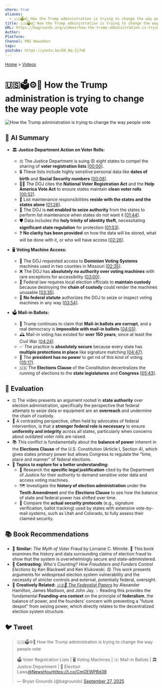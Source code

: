 ```yaml
---
share: true
aliases:
  - 🇺🇸🗳️⚙️🤔 How the Trump administration is trying to change the way people vote
title: 🇺🇸🗳️⚙️🤔 How the Trump administration is trying to change the way people vote
URL: https://bagrounds.org/videos/how-the-trump-administration-is-trying-to-change-the-way-people-vote
Author:
Platform:
Channel: PBS NewsHour
tags:
youtube: https://youtu.be/EO_Bq-2j7eE
---
```

[Home](../index.md) > [Videos](./index.md)  
# 🇺🇸🗳️⚙️🤔 How the Trump administration is trying to change the way people vote  
![How the Trump administration is trying to change the way people vote](https://youtu.be/EO_Bq-2j7eE)  
  
## 🤖 AI Summary  
  
* 🏛️ **Justice Department Action on Voter Rolls:**  
    * ⚖️ The Justice Department is suing 😡 eight states to compel the sharing of **voter registration lists** \[[00:00](http://www.youtube.com/watch?v=EO_Bq-2j7eE&t=0)].  
    * 🔒 These lists include highly sensitive personal data like **dates of birth** and **Social Security numbers** \[[00:08](http://www.youtube.com/watch?v=EO_Bq-2j7eE&t=8)].  
    * 🧑‍⚖️ The DOJ cites the **National Voter Registration Act** and the **Help America Vote Act** to ensure states maintain **clean voter rolls** \[[00:52](http://www.youtube.com/watch?v=EO_Bq-2j7eE&t=52)].  
    * 🛑 List maintenance responsibilities **reside with the states and the states alone** \[[01:26](http://www.youtube.com/watch?v=EO_Bq-2j7eE&t=86)].  
    * 🚫 The DOJ is **not enabled to seize authority** from the states to perform list maintenance when states do not want it \[[01:44](http://www.youtube.com/watch?v=EO_Bq-2j7eE&t=104)].  
    * 🛡️ Data includes the **holy trinity of identity theft**, necessitating **significant state regulation** for protection \[[01:53](http://www.youtube.com/watch?v=EO_Bq-2j7eE&t=113)].  
    * ❓ **No clarity has been provided** on how the data will be stored, what will be done with it, or who will have access \[[02:26](http://www.youtube.com/watch?v=EO_Bq-2j7eE&t=146)].  
  
* 🖥️ **Voting Machine Access:**  
    * 📩 The DOJ requested access to **Dominion Voting Systems** machines used in two counties in Missouri \[[02:35](http://www.youtube.com/watch?v=EO_Bq-2j7eE&t=155)].  
    * ❌ The DOJ has **absolutely no authority over voting machines** with rare exceptions for accessibility \[[03:00](http://www.youtube.com/watch?v=EO_Bq-2j7eE&t=180)].  
    * 🔗 Federal law requires local election officials to **maintain custody** because destroying the **chain of custody** could render the machines unusable \[[03:35](http://www.youtube.com/watch?v=EO_Bq-2j7eE&t=215)].  
    * 📜 **No federal statute** authorizes the DOJ to seize or inspect voting machines in any way \[[03:54](http://www.youtube.com/watch?v=EO_Bq-2j7eE&t=234)].  
  
* 🗳️ **Mail-in Ballots:**  
    * 📣 Trump continues to claim that **Mail-in ballots are corrupt**, and a real democracy is **impossible with mail-in ballots** \[[04:03](http://www.youtube.com/watch?v=EO_Bq-2j7eE&t=243)].  
    * 🕰️ Mail-in voting has existed for **over 150 years**, since at least the Civil War \[[04:24](http://www.youtube.com/watch?v=EO_Bq-2j7eE&t=264)].  
    * ✅ The practice is **absolutely secure** because every state has **multiple protections in place** like signature matching \[[04:47](http://www.youtube.com/watch?v=EO_Bq-2j7eE&t=287)].  
    * 👑 The **president has no power** to get rid of this kind of voting \[[05:17](http://www.youtube.com/watch?v=EO_Bq-2j7eE&t=317)].  
    * 🇺🇸 The **Elections Clause** of the Constitution decentralizes the running of elections to the **state legislatures** and **Congress** \[[05:43](http://www.youtube.com/watch?v=EO_Bq-2j7eE&t=343)].  
  
## 🤔 Evaluation  
  
* ⚖️ The video presents an argument rooted in **state authority** over election administration, specifically the perspective that federal attempts to seize data or equipment are an **overreach** and undermine the chain of custody.  
* 🤝 A contrasting perspective, often held by advocates of federal intervention, is that a **stronger federal role is necessary** to ensure **uniformity and integrity** across all states, particularly when concerns about outdated voter rolls are raised.  
* 📚 This conflict is fundamentally about the **balance of power** inherent in the **Elections Clause** of the U.S. Constitution (Article I, Section 4), which gives states primary power but allows Congress to regulate the "time, place and manner" of federal elections.  
* 🔎 **Topics to explore for a better understanding:**  
    * 📜 Research the **specific legal justification** cited by the Department of Justice for their authority to demand sensitive voter data and access voting machines.  
    * 🗺️ Investigate the **history of election administration** under the **Tenth Amendment** and the **Elections Clause** to see how the balance of state and federal power has shifted over time.  
    * 🔐 Compare the **actual security protocols** (e.g., signature verification, ballot tracking) used by states with extensive vote-by-mail systems, such as Utah and Colorado, to fully assess their claimed security.  
  
## 📚 Book Recommendations  
  
* 📘 **Similar:** *The Myth of Voter Fraud* by Lorraine C. Minnite. 📝 This book examines the history and data surrounding claims of election fraud to show that the system is overwhelmingly secure and state-administered.  
* 📙 **Contrasting:** *Who's Counting? How Fraudsters and Funders Control Elections* by Ken Blackwell and Ken Klukowski. 😡 This work presents arguments for widespread election system vulnerability and the necessity of stricter controls and external, potentially federal, oversight.  
* 📗 **Creatively Related:** *[🇺🇸📜 The Federalist Papers](../books/the-federalist-papers.md)* by Alexander Hamilton, James Madison, and John Jay. 💡 Reading this provides the fundamental **Founding-era context** on the principle of **federalism**, the balance of power, and the founders' concern with preventing a "future despot" from seizing power, which directly relates to the decentralized election system structure.  
  
## 🐦 Tweet  
<blockquote class="twitter-tweet" data-theme="dark"><p lang="en" dir="ltr">🇺🇸🗳️⚙️🤔 How the Trump administration is trying to change the way people vote<br><br>🗳️ Voter Registration Lists | 🖥️ Voting Machines | ✉️ Mail-in Ballots | 🏛️ Justice Department | 📜 Election Laws<a href="https://twitter.com/NewsHour?ref_src=twsrc%5Etfw">@NewsHour</a><a href="https://t.co/CmOEWPBd38">https://t.co/CmOEWPBd38</a></p>&mdash; Bryan Grounds (@bagrounds) <a href="https://twitter.com/bagrounds/status/1971989328227348756?ref_src=twsrc%5Etfw">September 27, 2025</a></blockquote> <script async src="https://platform.twitter.com/widgets.js" charset="utf-8"></script>